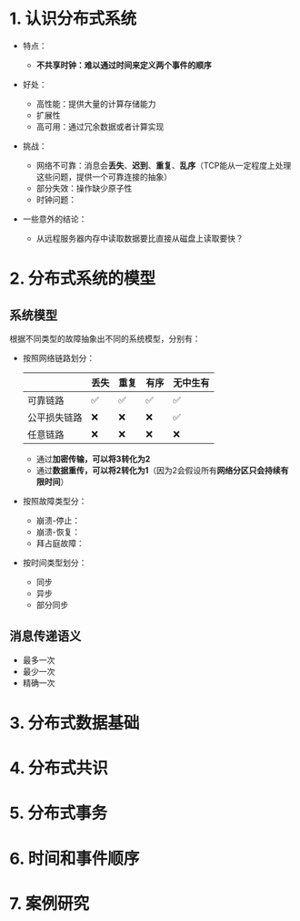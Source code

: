 # 1. 认识分布式系统

* 特点：
  * **不共享时钟：难以通过时间来定义两个事件的顺序**
* 好处：
  * 高性能：提供大量的计算存储能力
  * 扩展性
  * 高可用：通过冗余数据或者计算实现
* 挑战：
  * 网络不可靠：消息会**丢失**、**迟到**、**重复**、**乱序**（TCP能从一定程度上处理这些问题，提供一个可靠连接的抽象）
  * 部分失效：操作缺少原子性
  * 时钟问题：

* 一些意外的结论：
  * 从远程服务器内存中读取数据要比直接从磁盘上读取要快？

# 2. 分布式系统的模型

## 系统模型

根据不同类型的故障抽象出不同的系统模型，分别有：

* 按照网络链路划分：

  |              | 丢失 | 重复 | 有序 | 无中生有 |
  | ------------ | ---- | ---- | ---- | -------- |
  | 可靠链路     | ✅    | ✅    | ✅    | ✅        |
  | 公平损失链路 | ❌    | ❌    | ❌    | ✅        |
  | 任意链路     | ❌    | ❌    | ❌    | ❌        |

  * 通过**加密传输，可以将3转化为2**
  * 通过**数据重传，可以将2转化为1**（因为2会假设所有**网络分区只会持续有限时间**）

  

* 按照故障类型分：

  * 崩溃-停止：
  * 崩溃-恢复：
  * 拜占庭故障：

* 按时间类型划分：

  * 同步
  * 异步
  * 部分同步

## 消息传递语义

* 最多一次
* 最少一次
* 精确一次

# 3. 分布式数据基础

# 4. 分布式共识

# 5. 分布式事务

# 6. 时间和事件顺序

# 7. 案例研究

